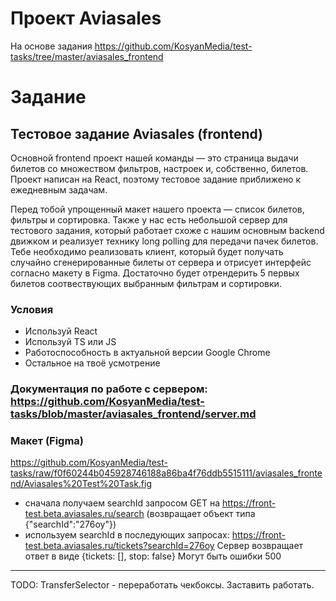 # Проект Aviasales
На основе задания https://github.com/KosyanMedia/test-tasks/tree/master/aviasales_frontend

# Задание
## Тестовое задание Aviasales (frontend)
Основной frontend проект нашей команды — это страница выдачи билетов со множеством фильтров, настроек и, собственно, билетов. Проект написан на React, поэтому тестовое задание приближено к ежедневным задачам.

Перед тобой упрощенный макет нашего проекта — список билетов, фильтры и сортировка. Также у нас есть небольшой сервер для тестового задания, который работает схоже с нашим основным backend движком и реализует технику long polling для передачи пачек билетов. Тебе необходимо реализовать клиент, который будет получать случайно сгенерированные билеты от сервера и отрисует интерфейс согласно макету в Figma. Достаточно будет отрендерить 5 первых билетов соотвествующих выбранным фильтрам и сортировки.

### Условия
* Используй React
* Используй TS или JS
* Работоспособность в актуальной версии Google Chrome
* Остальное на твоё усмотрение

### Документация по работе с сервером: https://github.com/KosyanMedia/test-tasks/blob/master/aviasales_frontend/server.md
### Макет (Figma)
https://github.com/KosyanMedia/test-tasks/raw/f0f60244b045928746188a86ba4f76ddb5515111/aviasales_frontend/Aviasales%20Test%20Task.fig

* сначала получаем searchId запросом GET на https://front-test.beta.aviasales.ru/search (возвращает объект типа {"searchId":"276oy"})
* используем searchId в последующих запросах: https://front-test.beta.aviasales.ru/tickets?searchId=276oy
Сервер возвращает ответ в виде {tickets: [], stop: false}
Могут быть ошибки 500

----------------------------------------------
TODO:
TransferSelector - переработать чекбоксы. Заставить работать.
